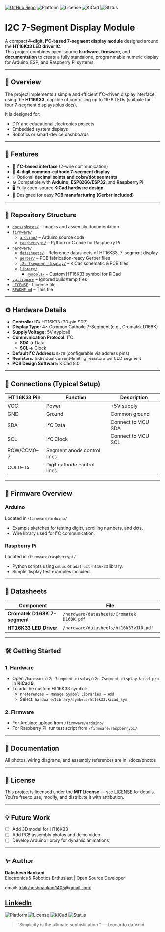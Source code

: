 [![GitHub Repo](https://img.shields.io/badge/GitHub-I2C--7Segment--Display-181717?logo=github)](https://github.com/<your-username>/I2C-7SEGMENT-DISPLAY)
![Platform](https://img.shields.io/badge/Platform-Arduino%20%7C%20RaspberryPi-blue)
![License](https://img.shields.io/badge/License-MIT-green)
![KiCad](https://img.shields.io/badge/KiCad-8.0-orange)
![Status](https://img.shields.io/badge/Status-Active-success)

# I2C 7-Segment Display Module

A compact **4-digit, I²C-based 7-segment display module** designed around the **HT16K33 LED driver IC**.  
This project combines open-source **hardware**, **firmware**, and **documentation** to create a fully standalone, programmable numeric display for Arduino, ESP, and Raspberry Pi systems.

---

## 🚀 Overview

The project implements a simple and efficient I²C-driven display interface using the **HT16K33**, capable of controlling up to 16×8 LEDs (suitable for four 7-segment displays plus dots).  

It is designed for:
- DIY and educational electronics projects  
- Embedded system displays  
- Robotics or smart-device dashboards

---

## 🧩 Features

- 🧠 **I²C-based interface** (2-wire communication)
- 🔢 **4-digit common-cathode 7-segment display**
- 💡 Optional **decimal points and colon/dot segments**
- ⚙️ Compatible with **Arduino**, **ESP8266/ESP32**, and **Raspberry Pi**
- 🖥️ Fully open-source **KiCad hardware design**
- 🔌 Designed for easy **PCB manufacturing (Gerber included)**

---

## 📁 Repository Structure

- [`docs/photos/`](docs/photos/) – Images and assembly documentation
- [`firmware/`](firmware/)
    - [`arduino/`](firmware/arduino/) – Arduino source code
    - [`raspberrypi/`](firmware/raspberrypi/) – Python or C code for Raspberry Pi
- [`hardware/`](hardware/)
    - [`datasheets/`](hardware/datasheets/) - Reference datasheets of HT16K33, 7-segment display
    - [`gerber/`](/hardware/gerber/) – PCB fabrication-ready Gerber files
    - [`i2c-7segment-display/`](hardware/i2c-7segment-display/) – KiCad schematic & PCB files
    - [`library/`](hardware/library/)
        - [`symbols/`](hardware/library/symbols/) – Custom HT16K33 symbol for KiCad
- [`.gitignore`](.gitignore) – Ignored build/temp files
- [`LICENSE`](LICENSE) - License file
- [`README.md`](README.md) – This file 

---

## ⚙️ Hardware Details

- **Controller IC:** HT16K33 (20-pin SOP)
- **Display Type:** 4× Common Cathode 7-Segment (e.g., Cromatek D168K)
- **Supply Voltage:** 5V (typical)
- **Communication Protocol:** I²C  
  - **SDA →** Data  
  - **SCL →** Clock  
- **Default I²C Address:** `0x70` (configurable via address pins)
- **Resistors:** Individual current-limiting resistors per LED segment
- **PCB Design Software:** KiCad 8.0

---

## 🔌 Connections (Typical Setup)

| HT16K33 Pin | Function | Description |
|--------------|-----------|-------------|
| VCC | Power | +5V supply |
| GND | Ground | Common ground |
| SDA | I²C Data | Connect to MCU SDA |
| SCL | I²C Clock | Connect to MCU SCL |
| ROW/COM0–7 | Segment anode control lines |
| COL0–15 | Digit cathode control lines |

---

## 🧠 Firmware Overview

### Arduino
Located in `/firmware/arduino/`
- Example sketches for testing digits, scrolling numbers, and dots.
- Wire library used for I²C communication.

### Raspberry Pi
Located in `/firmware/raspberrypi/`
- Python scripts using `smbus` or `adafruit-ht16k33` library.
- Simple display test examples included.

---

## 📘 Datasheets

| Component | File |
|------------|------|
| **Cromatek D168K 7-segment** | `/hardware/datasheets/Cromatek D168K.pdf` |
| **HT16K33 LED Driver** | `/hardware/datasheets/ht16k33v110.pdf` |

---

## 🛠️ Getting Started

### 1. Hardware
- Open `/hardware/i2c-7segment-display/i2c-7segment-display.kicad_pro` in **KiCad 9**.
- To add the custom HT16K33 symbol:
  - `Preferences → Manage Symbol Libraries → Add`
  - Select: `hardware/library/symbols/ht16k33.kicad_sym`

### 2. Firmware
- For Arduino: upload from `/firmware/arduino/`
- For Raspberry Pi: run test script from `/firmware/raspberrypi/`

---

## 📸 Documentation

All photos, wiring diagrams, and assembly references are in:
/docs/photos


---

## 📜 License

This project is licensed under the **MIT License** — see [LICENSE](./LICENSE) for details.  
You’re free to use, modify, and distribute it with attribution.

---

## 💡 Future Work

- [ ] Add 3D model for HT16K33  
- [ ] Add PCB assembly photos and demo video  
- [ ] Develop Arduino library for dynamic animations  

---

## ✨ Author

**Dakshesh Nankani**  
Electronics & Robotics Enthusiast | Open Source Developer  

email: [daksheshnankani1405@gmail.com]  

[LinkedIn](https://linkedin.com/in/dakshesh-nankani-319643377)
---

![Platform](https://img.shields.io/badge/Platform-Arduino%20%7C%20RaspberryPi-blue)
![License](https://img.shields.io/badge/License-MIT-green)
![KiCad](https://img.shields.io/badge/KiCad-8.0-orange)
![Status](https://img.shields.io/badge/Status-Active-success)

> “Simplicity is the ultimate sophistication.” — Leonardo da Vinci
